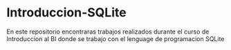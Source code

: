 # Introduccion-SQLite
En este repositorio encontraras trabajos realizados durante el curso de Introduccion al BI donde se trabajo con el lenguage de programacion SQLite

